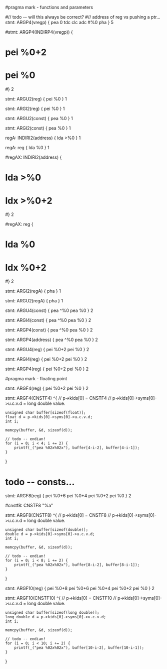 #pragma mark - functions and parameters

#// todo -- will this always be correct?
#// address of reg vs pushing a ptr...
stmt: ARGP4(vregp) {
    pea 0
    tdc
    clc
    adc #%0
    pha
} 5

#stmt: ARGP4(INDIRP4(vregp)) {
#    pei %0+2
#    pei %0
#} 2



stmt: ARGU2(reg) {
    pei %0
} 1

stmt: ARGI2(reg) {
    pei %0
} 1

stmt: ARGU2(const) {
    pea %0
} 1


stmt: ARGI2(const) {
    pea %0
} 1


regA: INDIRI2(address) {
    lda >%0
} 1

regA: reg {
    lda %0
} 1

#regAX: INDIRI2(address) {
#    lda >%0
#    ldx >%0+2
#} 2

#regAX: reg {
#    lda %0
#    ldx %0+2
#} 2



stmt: ARGI2(regA) {
    pha
} 1

stmt: ARGU2(regA) {
    pha
} 1

stmt: ARGU4(const) {
    pea ^%0
    pea %0
} 2

stmt: ARGI4(const) {
    pea ^%0
    pea %0
} 2

stmt: ARGP4(const) {
    pea ^%0
    pea %0
} 2

stmt: ARGP4(address) {
    pea ^%0
    pea %0
} 2

stmt: ARGU4(reg) {
    pei %0+2
    pei %0
} 2

stmt: ARGI4(reg) {
    pei %0+2
    pei %0
} 2

stmt: ARGP4(reg) {
    pei %0+2
    pei %0
} 2


#pragma mark - floating point

stmt: ARGF4(reg) {
    pei %0+2
    pei %0
} 2

stmt: ARGF4(CNSTF4) ^{
    // p->kids[0] = CNSTF4
    // p->kids[0]->syms[0]->u.c.v.d = long double value.

    unsigned char buffer[sizeof(float)];
    float d = p->kids[0]->syms[0]->u.c.v.d;
    int i;

    memcpy(buffer, &d, sizeof(d));

    // todo -- endian!
    for (i = 0; i < 4; i += 2) {
        printf(_("pea %02x%02x"), buffer[4-i-2], buffer[4-i-1]);
    }
}

# todo -- consts...
stmt: ARGF8(reg) {
    pei %0+6
    pei %0+4
    pei %0+2
    pei %0
} 2

#cnstf8: CNSTF8 "%a"

stmt: ARGF8(CNSTF8) ^{
    // p->kids[0] = CNSTF8
    // p->kids[0]->syms[0]->u.c.v.d = long double value.

    unsigned char buffer[sizeof(double)];
    double d = p->kids[0]->syms[0]->u.c.v.d;
    int i;

    memcpy(buffer, &d, sizeof(d));

    // todo -- endian!
    for (i = 0; i < 8; i += 2) {
        printf(_("pea %02x%02x"), buffer[8-i-2], buffer[8-i-1]);
    }
}

stmt: ARGF10(reg) {
    pei %0+8
    pei %0+6
    pei %0+4
    pei %0+2
    pei %0
} 2

stmt: ARGF10(CNSTF10) ^{
    // p->kids[0] = CNSTF10
    // p->kids[0]->syms[0]->u.c.v.d = long double value.

    unsigned char buffer[sizeof(long double)];
    long double d = p->kids[0]->syms[0]->u.c.v.d;
    int i;

    memcpy(buffer, &d, sizeof(d));

    // todo -- endian!
    for (i = 0; i < 10; i += 2) {
        printf(_("pea %02x%02x"), buffer[10-i-2], buffer[10-i-1]);
    }
}
